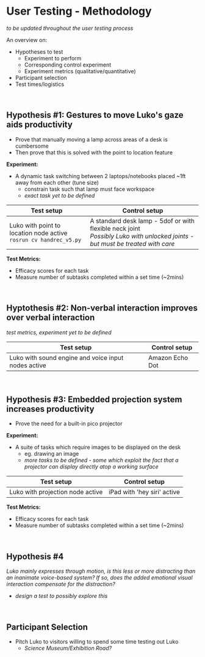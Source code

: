 # User Testing - Methodology
*to be updated throughout the user testing process*

An overview on:
* Hypotheses to test
  * Experiment to perform
  * Corresponding control experiment
  * Experiment metrics (qualitative/quantitative)
* Participant selection
* Test times/logistics

<br>

## Hypothesis #1: Gestures to move Luko's gaze aids productivity
* Prove that manually moving a lamp across areas of a desk is cumbersome
* Then prove that this is solved with the point to location feature

**Experiment:**
* A dynamic task switching between 2 laptops/notebooks placed ~1ft away from each other (tune size)
	* constrain task such that lamp must face workspace
	* _exact task yet to be defined_

Test setup   | Control setup
------------ | -------------
Luko with point to location node active <br> `rosrun cv handrec_v5.py` <br>| A standard desk lamp - 5dof or with flexible neck joint <br> _Possibly Luko with unlocked joints - but must be treated with care_

**Test Metrics:**
* Efficacy scores for each task
* Measure number of subtasks completed within a set time (~2mins)

<br>

## Hyptothesis #2: Non-verbal interaction improves over verbal interaction
_test metrics, experiment yet to be defined_

Test setup   | Control setup
------------ | -------------
Luko with sound engine and voice input nodes active | Amazon Echo Dot

<br>

## Hypothesis #3: Embedded projection system increases productivity
* Prove the need for a built-in pico projector

**Experiment:**
* A suite of tasks which require images to be displayed on the desk
	* eg. drawing an image
	* _more tasks to be defined - some which exploit the fact that a projector can display directly atop a working surface_

Test setup   | Control setup
------------ | -------------
Luko with projection node active | iPad with 'hey siri' active


**Test Metrics:**
* Efficacy scores for each task
* Measure number of subtasks completed within a set time (~2mins)

<br>

## Hypothesis #4
_Luko mainly expresses through motion, is this less or more distracting than an inanimate voice-based system? 
If so, does the added emotional visual interaction compensate for the distraction?_
* _design a test to possibly explore this_

<br>

## Participant Selection
* Pitch Luko to visitors willing to spend some time testing out Luko 
	* _Science Museum/Exhibition Road?_